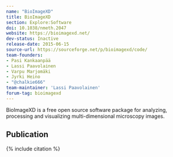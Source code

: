 ```yaml
---
name: "BioImageXD"
title: BioImageXD
section: Explore:Software
doi: 10.1038/nmeth.2047
website: https://bioimagexd.net/
dev-status: Inactive
release-date: 2015-06-15
source-url: https://sourceforge.net/p/bioimagexd/code/
team-founders:
- Pasi Kankaanpää  
- Lassi Paavolainen  
- Varpu Marjomäki  
- Jyrki Heino  
- "@chalkie666"
team-maintainer: 'Lassi Paavolainen' 
forum-tag: bioimagexd
---
```


BioImageXD is a free open source software package for analyzing, processing and visualizing multi-dimensional microscopy images.

## Publication

{% include citation %}
